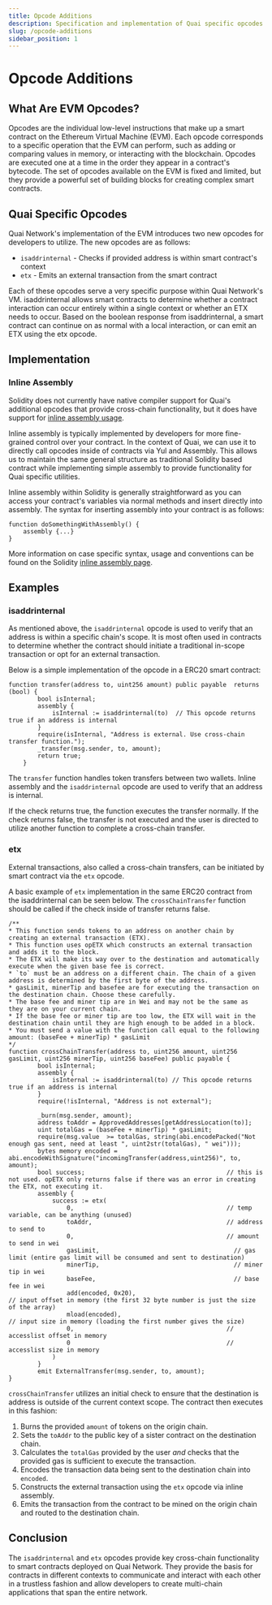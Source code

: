 ```yaml
---
title: Opcode Additions
description: Specification and implementation of Quai specific opcodes.
slug: /opcode-additions
sidebar_position: 1
---
```


# Opcode Additions

## What Are EVM Opcodes?

Opcodes are the individual low-level instructions that make up a smart contract on the Ethereum Virtual Machine (EVM). Each opcode corresponds to a specific operation that the EVM can perform, such as adding or comparing values in memory, or interacting with the blockchain. Opcodes are executed one at a time in the order they appear in a contract's bytecode. The set of opcodes available on the EVM is fixed and limited, but they provide a powerful set of building blocks for creating complex smart contracts.

## Quai Specific Opcodes

Quai Network's implementation of the EVM introduces two new opcodes for developers to utilize. The new opcodes are as follows:

- `isaddrinternal` - Checks if provided address is within smart contract's context
- `etx` - Emits an external transaction from the smart contract

Each of these opcodes serve a very specific purpose within Quai Network's VM. isaddrinternal allows smart contracts to determine whether a contract interaction can occur entirely within a single context or whether an ETX needs to occur. Based on the boolean response from isaddrinternal, a smart contract can continue on as normal with a local interaction, or can emit an ETX using the etx opcode.

## Implementation

### Inline Assembly

Solidity does not currently have native compiler support for Quai's additional opcodes that provide cross-chain functionality, but it does have support for [inline assembly usage](https://docs.soliditylang.org/en/latest/assembly.html).

Inline assembly is typically implemented by developers for more fine-grained control over your contract. In the context of Quai, we can use it to directly call opcodes inside of contracts via Yul and Assembly. This allows us to maintain the same general structure as traditional Solidity based contract while implementing simple assembly to provide functionality for Quai specific utilities.

Inline assembly within Solidity is generally straightforward as you can access your contract's variables via normal methods and insert directly into assembly. The syntax for inserting assembly into your contract is as follows:

```solidity
function doSomethingWithAssembly() {
    assembly {...}
}
```

More information on case specific syntax, usage and conventions can be found on the Solidity [inline assembly page](https://docs.soliditylang.org/en/latest/assembly.html).

## Examples

### isaddrinternal

As mentioned above, the `isaddrinternal` opcode is used to verify that an address is within a specific chain's scope. It is most often used in contracts to determine whether the contract should initiate a traditional in-scope transaction or opt for an external transaction.

Below is a simple implementation of the opcode in a ERC20 smart contract:

```solidity
function transfer(address to, uint256 amount) public payable  returns (bool) {
        bool isInternal;
        assembly {
            isInternal := isaddrinternal(to)  // This opcode returns true if an address is internal
        }
        require(isInternal, "Address is external. Use cross-chain transfer function.");
        _transfer(msg.sender, to, amount);
        return true;
    }
```

The `transfer` function handles token transfers between two wallets. Inline assembly and the `isaddrinternal` opcode are used to verify that an address is internal.

If the check returns true, the function executes the transfer normally. If the check returns false, the transfer is not executed and the user is directed to utilize another function to complete a cross-chain transfer.

### etx

External transactions, also called a cross-chain transfers, can be initiated by smart contract via the `etx` opcode.

A basic example of `etx` implementation in the same ERC20 contract from the isaddrinternal can be seen below. The `crossChainTransfer` function should be called if the check inside of transfer returns false.

```solidity
/**
* This function sends tokens to an address on another chain by creating an external transaction (ETX).
* This function uses opETX which constructs an external transaction and adds it to the block.
* The ETX will make its way over to the destination and automatically execute when the given base fee is correct.
* `to` must be an address on a different chain. The chain of a given address is determined by the first byte of the address.
* gasLimit, minerTip and basefee are for executing the transaction on the destination chain. Choose these carefully.
* The base fee and miner tip are in Wei and may not be the same as they are on your current chain.
* If the base fee or miner tip are too low, the ETX will wait in the destination chain until they are high enough to be added in a block.
* You must send a value with the function call equal to the following amount: (baseFee + minerTip) * gasLimit
*/
function crossChainTransfer(address to, uint256 amount, uint256 gasLimit, uint256 minerTip, uint256 baseFee) public payable {
        bool isInternal;
        assembly {
            isInternal := isaddrinternal(to) // This opcode returns true if an address is internal
        }
        require(!isInternal, "Address is not external");

        _burn(msg.sender, amount);
        address toAddr = ApprovedAddresses[getAddressLocation(to)];
        uint totalGas = (baseFee + minerTip) * gasLimit;
        require(msg.value  >= totalGas, string(abi.encodePacked("Not enough gas sent, need at least ", uint2str(totalGas), " wei")));
        bytes memory encoded = abi.encodeWithSignature("incomingTransfer(address,uint256)", to, amount);
        bool success;                                       // this is not used. opETX only returns false if there was an error in creating the ETX, not executing it.
        assembly {
            success := etx(
                0,                                          // temp variable, can be anything (unused)
                toAddr,                                     // address to send to
                0,                                          // amount to send in wei
                gasLimit,                                     // gas limit (entire gas limit will be consumed and sent to destination)
                minerTip,                                     // miner tip in wei
                baseFee,                                      // base fee in wei
                add(encoded, 0x20),                                          // input offset in memory (the first 32 byte number is just the size of the array)
                mload(encoded),                                          // input size in memory (loading the first number gives the size)
                0,                                          // accesslist offset in memory
                0                                           // accesslist size in memory
            )
        }
        emit ExternalTransfer(msg.sender, to, amount);
}
```

`crossChainTransfer` utilizes an initial check to ensure that the destination is address is outside of the current context scope. The contract then executes in this fashion:

1. Burns the provided `amount` of tokens on the origin chain.
2. Sets the `toAddr` to the public key of a sister contract on the destination chain.
3. Calculates the `totalGas` provided by the user _and_ checks that the provided gas is sufficient to execute the transaction.
4. Encodes the transaction data being sent to the destination chain into `encoded`.
5. Constructs the external transaction using the `etx` opcode via inline assembly.
6. Emits the transaction from the contract to be mined on the origin chain and routed to the destination chain.

## Conclusion

The `isaddrinternal` and `etx` opcodes provide key cross-chain functionality to smart contracts deployed on Quai Network. They provide the basis for contracts in different contexts to communicate and interact with each other in a trustless fashion and allow developers to create multi-chain applications that span the entire network.
